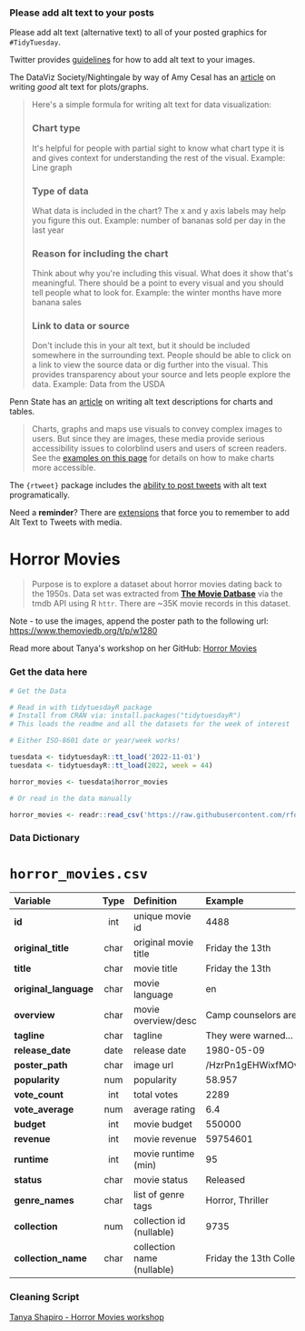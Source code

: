 ### Please add alt text to your posts

Please add alt text (alternative text) to all of your posted graphics for `#TidyTuesday`. 

Twitter provides [guidelines](https://help.twitter.com/en/using-twitter/picture-descriptions) for how to add alt text to your images.

The DataViz Society/Nightingale by way of Amy Cesal has an [article](https://medium.com/nightingale/writing-alt-text-for-data-visualization-2a218ef43f81) on writing _good_ alt text for plots/graphs.

> Here's a simple formula for writing alt text for data visualization:
> ### Chart type
> It's helpful for people with partial sight to know what chart type it is and gives context for understanding the rest of the visual.
> Example: Line graph
> ### Type of data
> What data is included in the chart? The x and y axis labels may help you figure this out.
> Example: number of bananas sold per day in the last year
> ### Reason for including the chart
> Think about why you're including this visual. What does it show that's meaningful. There should be a point to every visual and you should tell people what to look for.
> Example: the winter months have more banana sales
> ### Link to data or source
> Don't include this in your alt text, but it should be included somewhere in the surrounding text. People should be able to click on a link to view the source data or dig further into the visual. This provides transparency about your source and lets people explore the data.
> Example: Data from the USDA

Penn State has an [article](https://accessibility.psu.edu/images/charts/) on writing alt text descriptions for charts and tables.

> Charts, graphs and maps use visuals to convey complex images to users. But since they are images, these media provide serious accessibility issues to colorblind users and users of screen readers. See the [examples on this page](https://accessibility.psu.edu/images/charts/) for details on how to make charts more accessible.

The `{rtweet}` package includes the [ability to post tweets](https://docs.ropensci.org/rtweet/reference/post_tweet.html) with alt text programatically.

Need a **reminder**? There are [extensions](https://chrome.google.com/webstore/detail/twitter-required-alt-text/fpjlpckbikddocimpfcgaldjghimjiik/related) that force you to remember to add Alt Text to Tweets with media.

# Horror Movies

> Purpose is to explore a dataset about horror movies dating back to the 1950s. Data set was extracted from **[The Movie Datbase](https://www.themoviedb.org)** via the tmdb API using R <code>httr</code>. There are ~35K movie records in this dataset.

Note - to use the images, append the poster path to the following url: https://www.themoviedb.org/t/p/w1280

Read more about Tanya's workshop on her GitHub: [Horror Movies](https://github.com/tashapiro/horror-movies)


### Get the data here

```r
# Get the Data

# Read in with tidytuesdayR package 
# Install from CRAN via: install.packages("tidytuesdayR")
# This loads the readme and all the datasets for the week of interest

# Either ISO-8601 date or year/week works!

tuesdata <- tidytuesdayR::tt_load('2022-11-01')
tuesdata <- tidytuesdayR::tt_load(2022, week = 44)

horror_movies <- tuesdata$horror_movies

# Or read in the data manually

horror_movies <- readr::read_csv('https://raw.githubusercontent.com/rfordatascience/tidytuesday/main/data/2022/2022-11-01/horror_movies.csv')

```
### Data Dictionary

# `horror_movies.csv`

| **Variable**          | **Type** | **Definition**             | **Example**                     |
|:---------------|:--------------:|:------------------|:---------------------|
| **id**                |   int    | unique movie id            | 4488                            |
| **original_title**    |   char   | original movie title       | Friday the 13th                 |
| **title**             |   char   | movie title                | Friday the 13th                 |
| **original_language** |   char   | movie language             | en                              |
| **overview**          |   char   | movie overview/desc        | Camp counselors are stalked...  |
| **tagline**           |   char   | tagline                    | They were warned...             |
| **release_date**      |   date   | release date               | 1980-05-09                      |
| **poster_path**       |   char   | image url                  | /HzrPn1gEHWixfMOvOehOTlHROo.jpg |
| **popularity**        |   num    | popularity                 | 58.957                          |
| **vote_count**        |   int    | total votes                | 2289                            |
| **vote_average**      |   num    | average rating             | 6.4                             |
| **budget**            |   int    | movie budget               | 550000                          |
| **revenue**           |   int    | movie revenue              | 59754601                        |
| **runtime**           |   int    | movie runtime (min)        | 95                              |
| **status**            |   char   | movie status               | Released                        |
| **genre_names**       |   char   | list of genre tags         | Horror, Thriller                |
| **collection**        |   num    | collection id (nullable)   | 9735                            |
| **collection_name**   |   char   | collection name (nullable) | Friday the 13th Collection      |

### Cleaning Script


[Tanya Shapiro - Horror Movies workshop](https://github.com/tashapiro/horror-movies/tree/main/code)
